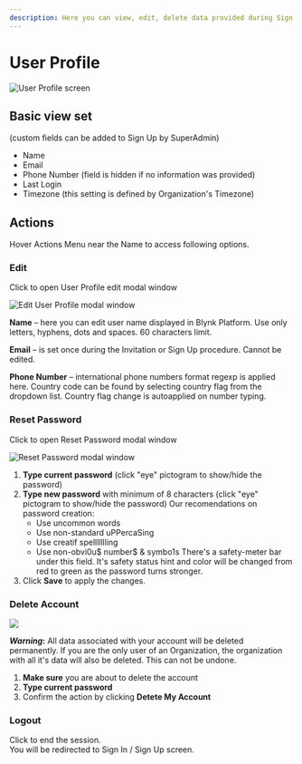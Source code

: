 ```yaml
---
description: Here you can view, edit, delete data provided during Sign Up and Sign out
---
```


# User Profile

![User Profile screen](../.gitbook/assets/user\_profile.png)

## Basic view set

(custom fields can be added to Sign Up by SuperAdmin)

* Name
* Email
* Phone Number (field is hidden if no information was provided)
* Last Login&#x20;
* Timezone (this setting is defined by Organization's Timezone)

## Actions

Hover Actions Menu near the Name to access following options.

### Edit

Click to open User Profile edit modal window

![Edit User Profile modal window](<../.gitbook/assets/user\_profile\_edit (2) (2) (2) (2) (2) (1) (2).png>)

**Name** – here you can edit user name displayed in Blynk Platform. Use only letters, hyphens, dots and spaces. 60 characters limit.

**Email** – is set once during the Invitation or Sign Up procedure. Cannot be edited.

**Phone Number** – international phone numbers format regexp is applied here. Country code can be found by selecting country flag from the dropdown list. Country flag change is autoapplied on number typing.

### Reset Password

Click to open Reset Password modal window

![Reset Password modal window](../.gitbook/assets/reset\_password.png)

1. **Type current password** (click "eye" pictogram to show/hide the password)
2. **Type new password** with minimum of 8 characters (click "eye" pictogram to show/hide the password) Our recomendations on password creation:
   * Use uncommon words
   * Use non-standard uPPercaSing
   * Use creatif spellllllling
   * Use non-obvi0u$ number$ & symbo1s There's a safety-meter bar under this field. It's safety status hint and color will be changed from red to green as the password turns stronger.
3. Click **Save** to apply the changes.

### Delete Account

![](../.gitbook/assets/delete\_account.png)

_**Warning**_**:** All data associated with your account will be deleted permanently. If you are the only user of an Organization, the organization with all it's data will also be deleted. This can not be undone.

1. **Make sure** you are about to delete the account
2. **Type current password**
3. Confirm the action by clicking **Detete My Account**

### Logout

Click to end the session.\
You will be redirected to Sign In / Sign Up screen.
